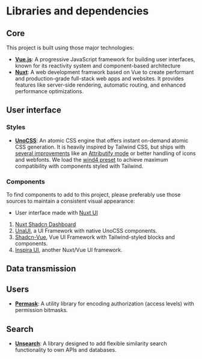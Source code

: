 # Libraries and dependencies

## Core

This project is built using those major technologies:

- **[Vue.js](https://vuejs.org/)**: A progressive JavaScript framework for building user interfaces, known for its reactivity system and component-based architecture
- **[Nuxt](https://nuxt.com/)**: A web development framwork based on Vue to create performant and production-grade full-stack web apps and websites. It provides features like server-side rendering, automatic routing, and enhanced performance optimizations.

## User interface

### Styles

- **[UnoCSS](https://unocss.dev/)**: An atomic CSS engine that offers instant on-demand atomic CSS generation. It is heavily inspired by Tailwind CSS, but ships with [several improvements](https://unocss.dev/guide/why#tailwind-css) like an [Attributify mode](https://unocss.dev/presets/attributify#attributify-mode) or better handling of icons and webfonts. We load the [wind4 preset](https://unocss.dev/presets/wind4) to achieve maximum compatibility with components styled with Tailwind.

### Components

To find components to add to this project, please preferably use those sources to maintain a consistent visual appearance:

- User interface made with [Nuxt UI](https://ui.nuxt.com)

1. [Nuxt Shadcn Dashboard](https://github.com/dianprata/nuxt-shadcn-dashboard)
2. [UnaUI](https://unaui.com/components), a UI Framework with native UnoCSS components.
3. [Shadcn-Vue](https://www.shadcn-vue.com/), Vue UI Framework with Tailwind-styled blocks and components.
4. [Inspira UI](https://github.com/unovue/inspira-ui), another Nuxt/Vue UI framework.

## Data transmission

## Users

- **[Permask](https://github.com/dschewchenko/permask)**: A utility library for encoding authorization (access levels) with permission bitmasks.

## Search

- **[Unsearch](https://github.com/productdevbook/unsearch)**: A library designed to add flexible similarity search functionality to own APIs and databases.